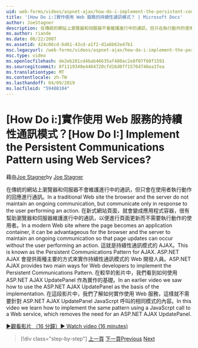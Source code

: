 ```yaml
---
uid: web-forms/videos/aspnet-ajax/how-do-i-implement-the-persistent-communications-pattern-using-web-services
title: '[How Do i:]實作使用 Web 服務的持續性通訊模式？ | Microsoft Docs'
author: JoeStagner
description: 在傳統的網站上瀏覽器和伺服器不會維護進行中的通訊，但只在執行動作的使用者回應通訊...
ms.author: riande
ms.date: 08/22/2007
ms.assetid: 424c06cd-6d61-43cd-a1f2-d1a6b62e47b1
msc.legacyurl: /web-forms/videos/aspnet-ajax/how-do-i-implement-the-persistent-communications-pattern-using-web-services
msc.type: video
ms.openlocfilehash: de2eb281cd4bab46635af480ac2e8f07f60f1591
ms.sourcegitcommit: 0f1119340e4464720cfd16d0ff15764746ea1fea
ms.translationtype: MT
ms.contentlocale: zh-TW
ms.lasthandoff: 04/09/2019
ms.locfileid: "59408104"
---
```

# <a name="how-do-i-implement-the-persistent-communications-pattern-using-web-services"></a><span data-ttu-id="74dc1-104">[How Do i:]實作使用 Web 服務的持續性通訊模式？</span><span class="sxs-lookup"><span data-stu-id="74dc1-104">[How Do I:] Implement the Persistent Communications Pattern using Web Services?</span></span>

<span data-ttu-id="74dc1-105">藉由[Joe Stagner](https://github.com/JoeStagner)</span><span class="sxs-lookup"><span data-stu-id="74dc1-105">by [Joe Stagner](https://github.com/JoeStagner)</span></span>

<span data-ttu-id="74dc1-106">在傳統的網站上瀏覽器和伺服器不會維護進行中的通訊，但只會在使用者執行動作的回應進行通訊。</span><span class="sxs-lookup"><span data-stu-id="74dc1-106">In a traditional Web site the browser and the server do not maintain an ongoing communication, but communicate only in response to the user performing an action.</span></span> <span data-ttu-id="74dc1-107">在新式網站頁面，就會變成應用程式容器，很有幫助瀏覽器和伺服器維護進行中的通訊，以便進行頁面更新而不需要執行動作的使用者。</span><span class="sxs-lookup"><span data-stu-id="74dc1-107">In a modern Web site where the page becomes an application container, it can be advantageous for the browser and the server to maintain an ongoing communication so that page updates can occur without the user performing an action.</span></span> <span data-ttu-id="74dc1-108">這就是持續性通訊模式的 AJAX。</span><span class="sxs-lookup"><span data-stu-id="74dc1-108">This is known as the Persistent Communications Pattern for AJAX.</span></span> <span data-ttu-id="74dc1-109">ASP.NET AJAX 會提供兩種主要的方式來實作持續性通訊模式的 Web 開發人員。</span><span class="sxs-lookup"><span data-stu-id="74dc1-109">ASP.NET AJAX provides two main ways for Web developers to implement the Persistent Communications Pattern.</span></span> <span data-ttu-id="74dc1-110">在較早的影片中，我們看到如何使用 ASP.NET AJAX UpdatePanel 作為實作的基礎。</span><span class="sxs-lookup"><span data-stu-id="74dc1-110">In an earlier video we saw how to use the ASP.NET AJAX UpdatePanel as the basis of the implementation.</span></span> <span data-ttu-id="74dc1-111">在這段影片中，我們了解如何實作使用 Web 服務，這樣就不需要針對 ASP.NET AJAX UpdatePanel JavaScrpt 呼叫的相同模式的內容。</span><span class="sxs-lookup"><span data-stu-id="74dc1-111">In this video we learn how to implement the same pattern using a JavaScrpt call to a Web service, which removes the need for an ASP.NET AJAX UpdatePanel.</span></span>

[<span data-ttu-id="74dc1-112">&#9654;觀看影片 （16 分鐘）</span><span class="sxs-lookup"><span data-stu-id="74dc1-112">&#9654; Watch video (16 minutes)</span></span>](https://channel9.msdn.com/Blogs/ASP-NET-Site-Videos/how-do-i-implement-the-persistent-communications-pattern-using-web-services)

> [!div class="step-by-step"]
> <span data-ttu-id="74dc1-113">[上一頁](how-do-i-localize-an-aspnet-ajax-application.md)
> [下一頁](how-do-i-trigger-an-updatepanel-refresh-from-a-dropdownlist-control.md)</span><span class="sxs-lookup"><span data-stu-id="74dc1-113">[Previous](how-do-i-localize-an-aspnet-ajax-application.md)
[Next](how-do-i-trigger-an-updatepanel-refresh-from-a-dropdownlist-control.md)</span></span>
